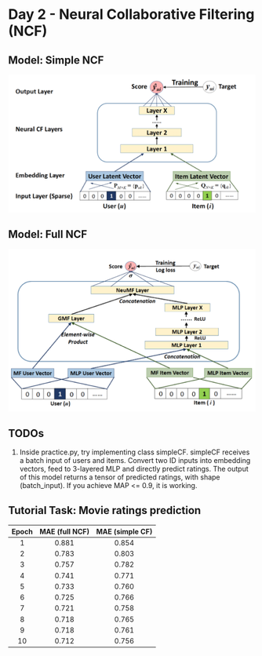 # Day 2 - Neural Collaborative Filtering (NCF)

## Model: Simple NCF
![Simplified NCF](NCF_simple.png)

## Model: Full NCF
![Simplified NCF](NCF_full.png)




## TODOs
1. Inside practice.py, try implementing class simpleCF. simpleCF receives a batch input of users and items. Convert two ID inputs into embedding vectors, feed to 3-layered MLP and directly predict ratings. The output of this model returns a tensor of predicted ratings, with shape (batch_input). If you achieve MAP <= 0.9, it is working. 


## Tutorial Task: Movie ratings prediction
| Epoch | MAE (full NCF) | MAE (simple CF) |
| :---: | :---: | :---: |
| 1 | 0.881 | 0.854 |
| 2 | 0.783 | 0.803 |
| 3 | 0.757 | 0.782 |
| 4 | 0.741 | 0.771 |
| 5 | 0.733 | 0.760 |
| 6 | 0.725 | 0.766 |
| 7 | 0.721 | 0.758 |
| 8 | 0.718 | 0.765 |
| 9 | 0.718 | 0.761 |
| 10 | 0.712 | 0.756 |


